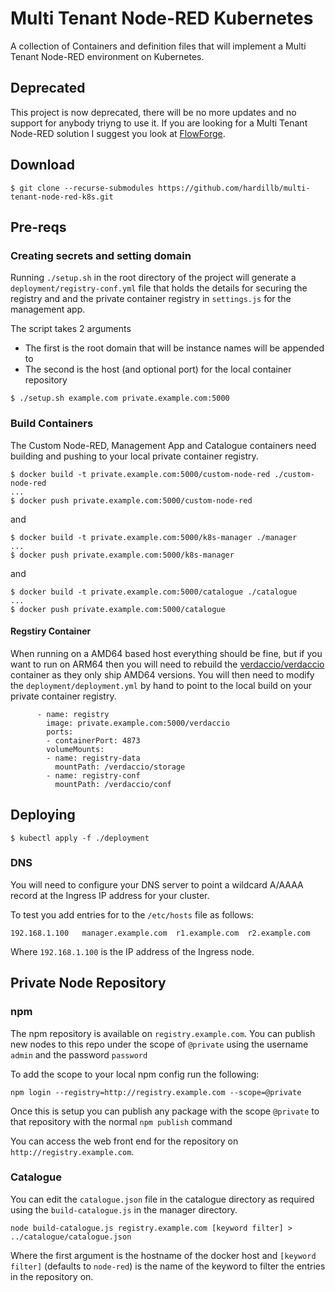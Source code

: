 # Multi Tenant Node-RED Kubernetes

A collection of Containers and definition files that will implement a Multi Tenant Node-RED environment on Kubernetes.

## Deprecated 

This project is now deprecated, there will be no more updates and no support for anybody triyng to use it. If you are looking for a Multi Tenant Node-RED solution I suggest you look at [FlowForge](https://flowforge.com).

## Download

```
$ git clone --recurse-submodules https://github.com/hardillb/multi-tenant-node-red-k8s.git
```

## Pre-reqs

### Creating secrets and setting domain

Running `./setup.sh` in the root directory of the project will generate a `deployment/registry-conf.yml` file that holds the details for securing the registry and and the private container registry in `settings.js` for the management app.

The script takes 2 arguments

 - The first is the root domain that will be instance names will be appended to
 - The second is the host (and optional port) for the local container repository

```
$ ./setup.sh example.com private.example.com:5000
```

### Build Containers

The Custom Node-RED, Management App and Catalogue containers need building and pushing to your local private container registry.

```
$ docker build -t private.example.com:5000/custom-node-red ./custom-node-red
...
$ docker push private.example.com:5000/custom-node-red
```
and
```
$ docker build -t private.example.com:5000/k8s-manager ./manager
...
$ docker push private.example.com:5000/k8s-manager
```
and
```
$ docker build -t private.example.com:5000/catalogue ./catalogue
...
$ docker push private.example.com:5000/catalogue
```

#### Regstiry Container

When running on a AMD64 based host everything should be fine, but if you want to run on ARM64 then you  will need to rebuild the [verdaccio/verdaccio](https://github.com/verdaccio/verdaccio) container as they only ship AMD64 versions. You will then need to modify the `deployment/deployment.yml` by hand to point to the local build on your private container registry.

```
      - name: registry
        image: private.example.com:5000/verdaccio
        ports:
        - containerPort: 4873
        volumeMounts:
        - name: registry-data
          mountPath: /verdaccio/storage
        - name: registry-conf
          mountPath: /verdaccio/conf
```


## Deploying

```
$ kubectl apply -f ./deployment
```

### DNS

You will need to configure your DNS server to point a wildcard A/AAAA record at the Ingress IP address for your cluster.

To test you add entries for to the `/etc/hosts` file as follows:

```
192.168.1.100   manager.example.com  r1.example.com  r2.example.com
```

Where `192.168.1.100` is the IP address of the Ingress node. 

## Private Node Repository

### npm

The npm repository is available on `registry.example.com`. You can publish new nodes to this repo under the scope of `@private` using the username `admin` and the password `password`

To add the scope to your local npm config run the following:

```
npm login --registry=http://registry.example.com --scope=@private
```

Once this is setup you can publish any package with the scope `@private` to that repository with the normal `npm publish` command

You can access the web front end for the repository on `http://registry.example.com`.

### Catalogue

You can edit the `catalogue.json` file in the catalogue directory as required using the `build-catalogue.js` in the manager directory.

`node build-catalogue.js registry.example.com [keyword filter] > ../catalogue/catalogue.json`

Where the first argument is the hostname of the docker host and `[keyword filter]` (defaults to `node-red`) is the name of the keyword to filter the entries in the repository on.
